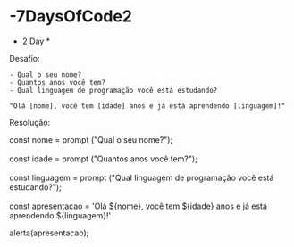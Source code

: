 # -7DaysOfCode2

* 2 Day *

Desafio:

	- Qual o seu nome?
	- Quantos anos você tem?
	- Qual linguagem de programação você está estudando?

	"Olá [nome], você tem [idade] anos e já está aprendendo [linguagem]!"
  
Resolução:

const nome = prompt ("Qual o seu nome?");<br /><br />
const idade = prompt ("Quantos anos você tem?");<br /><br />
const linguagem = prompt ("Qual linguagem de programação você está estudando?");<br /><br />
const apresentacao = 'Olá ${nome}, você tem ${idade} anos e já está aprendendo ${linguagem}!'
  
  alerta(apresentacao);
